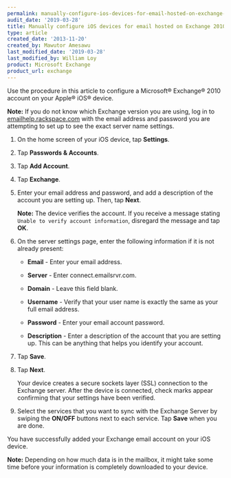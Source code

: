 ```yaml
---
permalink: manually-configure-ios-devices-for-email-hosted-on-exchange-2010/
audit_date: '2019-03-28'
title: Manually configure iOS devices for email hosted on Exchange 2010
type: article
created_date: '2013-11-20'
created_by: Mawutor Amesawu
last_modified_date: '2019-03-28'
last_modified_by: William Loy
product: Microsoft Exchange
product_url: exchange
---
```


Use the procedure in this article to configure a Microsoft&reg; Exchange&reg; 2010 account on your Apple&reg; iOS&reg; device.

**Note:** If you do not know which Exchange version you are using, log in to [emailhelp.rackspace.com](https://emailhelp.rackspace.com) with the email address and password you are attempting to set up to see the exact server name settings.


1. On the home screen of your iOS device, tap **Settings**.

2. Tap **Passwords & Accounts**.

3. Tap **Add Account**.

4. Tap **Exchange**.

5. Enter your email address and password, and add a description of the account you are setting up. Then, tap **Next**.

    **Note:** The device verifies the account. If you receive a message stating `Unable to verify account information`, disregard the message and tap **OK**.

6.	On the server settings page, enter the following information if it is not already present:
    - **Email** - Enter your email address.

    - **Server** - Enter connect.emailsrvr.com.

    - **Domain** - Leave this field blank.

    - **Username** - Verify that your user name is exactly the same as your full email address.

    - **Password** - Enter your email account password.

    - **Description** - Enter a description of the account that you are setting up. This can be anything that helps you identify your account.

9. Tap **Save**.

10.	Tap **Next**.

    Your device creates a secure sockets layer (SSL) connection to the Exchange server. After the device is connected, check marks appear confirming that your settings have been verified.

11.	Select the services that you want to sync with the Exchange Server by swiping the **ON/OFF** buttons next to each service. Tap **Save** when you are done.


You have successfully added your Exchange email account on your iOS device.

**Note:** Depending on how much data is in the mailbox, it might take some time before your information is completely downloaded to your device.
